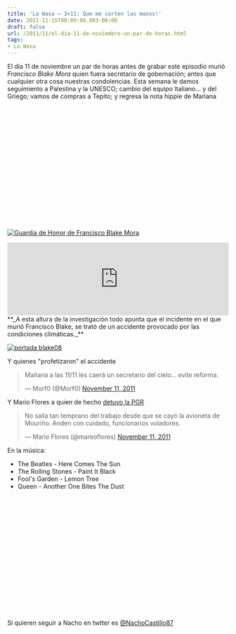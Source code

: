 ```yaml
---
title: 'La Wasa – 3×11: Que me corten las manos!'
date: 2011-11-15T00:09:00.003-06:00
draft: false
url: /2011/11/el-dia-11-de-noviembre-un-par-de-horas.html
tags: 
- La Wasa
---
```


El día 11 de noviembre un par de horas antes de grabar este episodio murió _Francisco Blake Mora_ quien fuera secretario de gobernación; antes que cualquier otra cosa nuestras condolencias. Esta semana le damos seguimiento a Palestina y la UNESCO; cambio del equipo Italiano... y del Griego; vamos de compras a Tepito; y regresa la nota hippie de Mariana  
  

  

<object class="BLOGGER-youtube-video" classid="clsid:D27CDB6E-AE6D-11cf-96B8-444553540000" codebase="http://download.macromedia.com/pub/shockwave/cabs/flash/swflash.cab#version=6,0,40,0" data-thumbnail-src="http://0.gvt0.com/vi/OSCNWQ-jaOg/0.jpg" height="266" width="320"><param name="movie" value="http://www.youtube.com/v/OSCNWQ-jaOg&amp;fs=1&amp;source=uds"><param name="bgcolor" value="#FFFFFF"><embed width="320" height="266" src="http://www.youtube.com/v/OSCNWQ-jaOg&amp;fs=1&amp;source=uds" type="application/x-shockwave-flash"></object>

  

[![Guardia de Honor de Francisco Blake Mora](http://zillas.la-wasa.com/wp-content/uploads/2011/11/POLITICA13NOV-300x207.png "Guardia de Honor")](http://zillas.la-wasa.com/wp-content/uploads/2011/11/POLITICA13NOV.png) 

  
  
<iframe width="100%" height="166" scrolling="no" frameborder="no" src="http://w.soundcloud.com/player/?url=http%3A%2F%2Fapi.soundcloud.com%2Ftracks%2F85204241%3Fsecret_token%3Ds-vXle8&amp;show_artwork=true&amp;secret_url=true"></iframe>  
**_A esta altura de la investigación todo apunta que el incidente en el que murió Francisco Blake, se trató de un accidente provocado por las condiciones climáticas._**  
  
  
  
  

[![](http://fuentesfidedignas.com.mx/portal2013/images/Notas/NOVIEMBRE/09/portada20blake08.jpg "portada blake08")](http://fuentesfidedignas.com.mx/portal2013/images/Notas/NOVIEMBRE/09/portada20blake08.jpg)

  
Y quienes "profetizaron" el accidente  
  

> Mañana a las 11/11 les caerá un secretario del cielo... evite reforma.
> 
> — Morf0 (@Morf0) [November 11, 2011](https://twitter.com/Morf0/status/134843741541367808)

  
  
Y Mario Flores a quien de hecho [detuvo la PGR](http://www.proceso.com.mx/?p=287999)  
  

> No salía tan temprano del trabajo desde que se cayó la avioneta de Mouriño. Anden con cuidado, funcionarios voladores.
> 
> — Mario Flores (@mareoflores) [November 11, 2011](https://twitter.com/mareoflores/status/134795082548256771)

  
  
En la música:  

*   The Beatles - Here Comes The Sun
*   The Rolling Stones - Paint It Black
*   Fool's Garden - Lemon Tree
*   Queen - Another One Bites The Dust

<object class="BLOGGER-youtube-video" classid="clsid:D27CDB6E-AE6D-11cf-96B8-444553540000" codebase="http://download.macromedia.com/pub/shockwave/cabs/flash/swflash.cab#version=6,0,40,0" data-thumbnail-src="http://2.gvt0.com/vi/tgbNymZ7vqY/0.jpg" height="266" width="320"><param name="movie" value="http://www.youtube.com/v/tgbNymZ7vqY&amp;fs=1&amp;source=uds"><param name="bgcolor" value="#FFFFFF"><embed width="320" height="266" src="http://www.youtube.com/v/tgbNymZ7vqY&amp;fs=1&amp;source=uds" type="application/x-shockwave-flash"></object>

  
  
Si quieren seguir a Nacho en twtter es [@NachoCastillo87](https://twitter.com/#%21/nachocastillo87)